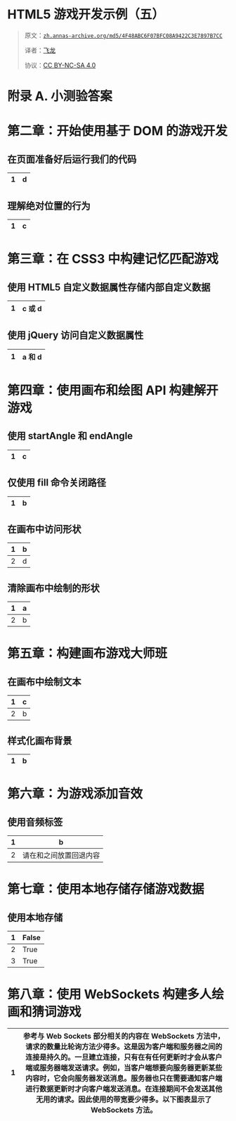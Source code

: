 # HTML5 游戏开发示例（五）

> 原文：[`zh.annas-archive.org/md5/4F48ABC6F07BFC08A9422C3E7897B7CC`](https://zh.annas-archive.org/md5/4F48ABC6F07BFC08A9422C3E7897B7CC)
> 
> 译者：[飞龙](https://github.com/wizardforcel)
> 
> 协议：[CC BY-NC-SA 4.0](http://creativecommons.org/licenses/by-nc-sa/4.0/)

# 附录 A. 小测验答案

# 第二章：开始使用基于 DOM 的游戏开发

## 在页面准备好后运行我们的代码

| 1 | d |
| --- | --- |

## 理解绝对位置的行为

| 1 | c |
| --- | --- |

# 第三章：在 CSS3 中构建记忆匹配游戏

## 使用 HTML5 自定义数据属性存储内部自定义数据

| 1 | c 或 d |
| --- | --- |

## 使用 jQuery 访问自定义数据属性

| 1 | a 和 d |
| --- | --- |

# 第四章：使用画布和绘图 API 构建解开游戏

## 使用 startAngle 和 endAngle

| 1 | c |
| --- | --- |

## 仅使用 fill 命令关闭路径

| 1 | b |
| --- | --- |

## 在画布中访问形状

| 1 | b |
| --- | --- |
| 2 | d |

## 清除画布中绘制的形状

| 1 | a |
| --- | --- |
| 2 | b |

# 第五章：构建画布游戏大师班

## 在画布中绘制文本

| 1 | c |
| --- | --- |
| 2 | b |

## 样式化画布背景

| 1 | b |
| --- | --- |

# 第六章：为游戏添加音效

## 使用音频标签

| 1 | b |
| --- | --- |
| 2 | 请在<canvas>和</canvas>之间放置回退内容 |

# 第七章：使用本地存储存储游戏数据

## 使用本地存储

| 1 | False |
| --- | --- |
| 2 | True |
| 3 | True |

# 第八章：使用 WebSockets 构建多人绘画和猜词游戏

| 1 | 参考与 Web Sockets 部分相关的内容在 WebSockets 方法中，请求的数量比轮询方法少得多。这是因为客户端和服务器之间的连接是持久的。一旦建立连接，只有在有任何更新时才会从客户端或服务器端发送请求。例如，当客户端想要向服务器更新某些内容时，它会向服务器发送消息。服务器也只在需要通知客户端进行数据更新时才向客户端发送消息。在连接期间不会发送其他无用的请求。因此使用的带宽要少得多。以下图表显示了 WebSockets 方法。 |
| --- | --- |
